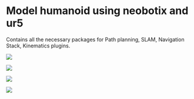 # Model humanoid using neobotix and ur5

Contains all the necessary packages for Path planning, SLAM, Navigation Stack, Kinematics plugins.

![](/home/adil/Desktop/psuedo_humanoid.png)



![](/home/adil/Desktop/pic1.png)



![](/home/adil/Desktop/pic2.png)



![](/home/adil/Desktop/pic3.png)